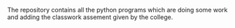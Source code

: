 The repository contains all the python programs which are doing some work and adding the classwork assement given by the college.
